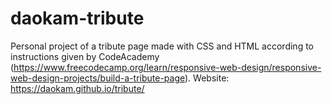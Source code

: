 # daokam-tribute
Personal project of a tribute page made with CSS and HTML according to instructions given by CodeAcademy (https://www.freecodecamp.org/learn/responsive-web-design/responsive-web-design-projects/build-a-tribute-page).
Website: https://daokam.github.io/tribute/
